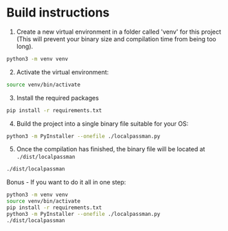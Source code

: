 # Build instructions

1. Create a new virtual environment in a folder called 'venv' for this project (This will prevent your binary size and compilation time from being too long).
```bash
python3 -m venv venv
```

2. Activate the virtual environment:
```bash
source venv/bin/activate
```

3. Install the required packages
```bash
pip install -r requirements.txt
```

4. Build the project into a single binary file suitable for your OS:
```bash
python3 -m PyInstaller --onefile ./localpassman.py
```

5. Once the compilation has finished, the binary file will be located at `./dist/localpassman`
```bash
./dist/localpassman
```

Bonus - If you want to do it all in one step:
```bash
python3 -m venv venv
source venv/bin/activate
pip install -r requirements.txt
python3 -m PyInstaller --onefile ./localpassman.py
./dist/localpassman
```